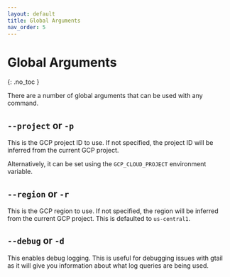 ```yaml
---
layout: default
title: Global Arguments
nav_order: 5
---
```


# Global Arguments
{: .no_toc }

There are a number of global arguments that can be used with any command.

## `--project` or `-p`
This is the GCP project ID to use. If not specified, the project ID will be inferred from the current GCP project.

Alternatively, it can be set using the `GCP_CLOUD_PROJECT` environment variable.


## `--region` or `-r`
This is the GCP region to use. If not specified, the region will be inferred from the current GCP project. 
This is defaulted to `us-central1`.

## `--debug` or `-d`

This enables debug logging. This is useful for debugging issues with gtail as it will give you information about what log queries are being used.